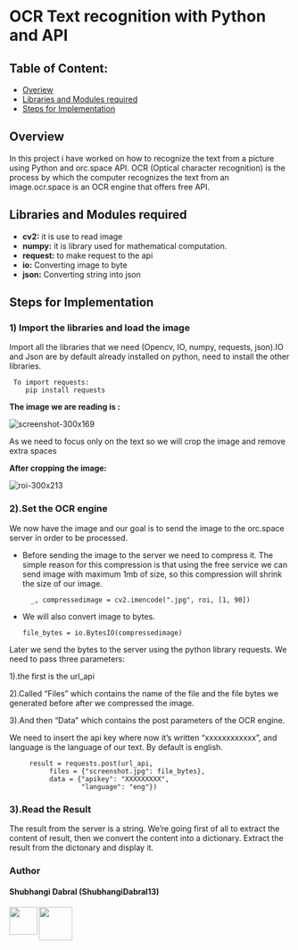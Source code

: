 
# OCR Text recognition with Python and API

## Table of Content:
* [Overiew](https://github.com/ShubhangiDabral13/OCR-Text-Recognition/OCR-Text-recognition-with-Python-and-API#Overview)
* [Libraries and Modules required](https://github.com/ShubhangiDabral13/OCR-Text-Recognition/OCR-Text-recognition-with-Python-and-API#Steps-for-Implementation#Libraries-and-Modules-required)
* [Steps for Implementation](https://github.com/ShubhangiDabral13/OCR-Text-Recognition/OCR-Text-recognition-with-Python-and-API#Steps-for-Implementation)


## Overview

In this project i have worked on how to recognize the text from a picture using Python and orc.space API. OCR (Optical character recognition) is the process by which the computer recognizes the text from an image.ocr.space is an OCR engine that offers free API.

## Libraries and Modules required

* **cv2:** it is use to read image
* **numpy:** it is library used for mathematical computation.  
* **request:** to make request to the api
* **io:** Converting image to byte
* **json:** Converting string into json

 ## Steps for Implementation
 
 ### 1) Import the libraries and load the image
 
Import all the libraries that we need (Opencv, IO, numpy, requests, json).IO and Json are by default already installed on python, need to  install the other libraries.

     To import requests:
        pip install requests
        
 **The image we are reading is :**
 
![screenshot-300x169](https://user-images.githubusercontent.com/44902363/85969873-8698d100-b9e6-11ea-88b9-1450c90ae065.jpg)

 As we need to focus only on the text so we will crop the image and remove extra spaces
 
 **After cropping the image:**
 
 
![roi-300x213](https://user-images.githubusercontent.com/44902363/85969821-610bc780-b9e6-11ea-898c-1fed5cf91801.jpg)


### 2).Set the OCR engine

We now have the image and our goal is to send the image to the orc.space server in order to be processed. 

* Before sending the image to the server we need to compress it. The simple reason for this compression is that using the free service we can send image with maximum 1mb of size, so this compression will shrink the size of our image.

        _, compressedimage = cv2.imencode(".jpg", roi, [1, 90])
        
 * We will also convert image to bytes.
 
       file_bytes = io.BytesIO(compressedimage)
       
       
Later we send the bytes to the server using the python library requests.
We need to pass three parameters:

   1).the first is the url_api
   
   2).Called “Files” which contains the name of the file and the file bytes we generated before after we compressed the image.
   
   3).And then “Data” which contains the post parameters of the OCR engine.
   
We need to insert the api key where now it’s written “xxxxxxxxxxxx”, and language is the language of our text. By default is english.

         result = requests.post(url_api,
              files = {"screenshot.jpg": file_bytes},
              data = {"apikey": "XXXXXXXXX",
                      "language": "eng"})
                      
                      
### 3).Read the Result

The result from the server is a string.
We’re going first of all to extract the content of result, then we convert the content into a dictionary.
Extract the result from the dictonary and display it.


### Author

#### Shubhangi Dabral (ShubhangiDabral13)
<a href="https://twitter.com/Shubhi_Dabral"><img 
src="https://news.wjct.org/sites/wjct/files/styles/medium/public/201407/v65oai7fxn47qv9nectx.png" align="left" height="50" width="50" ></a>
<a href="https://www.linkedin.com/in/shubhangi-dabral-b79705145/"><img src="https://cdn2.iconfinder.com/data/icons/simple-social-media-shadow/512/14-512.png" align="left" height="60" width="60" ></a>




